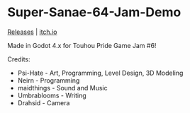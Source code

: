# Super-Sanae-64-Jam-Demo

[Releases](https://github.com/Psi-Hate/Super-Sanae-64-Jam-Demo/releases) | [itch.io](https://psi-hate.itch.io/super-sanae-64)

Made in Godot 4.x for Touhou Pride Game Jam #6!

Credits:
- Psi-Hate - Art, Programming, Level Design, 3D Modeling
- Neirn - Programming
- maidthings - Sound and Music
- Umbrablooms - Writing
- Drahsid - Camera
